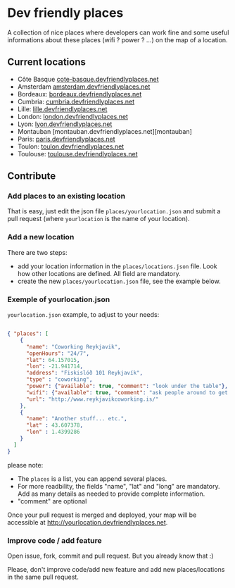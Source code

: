 Dev friendly places
===================
A collection of nice places where developers can work fine and some useful informations about these places (wifi ? power ? ...) on the map of a location.

Current locations
-----------------
 - Côte Basque [cote-basque.devfriendlyplaces.net][cote-basque]
 - Amsterdam [amsterdam.devfriendlyplaces.net][amsterdam]
 - Bordeaux: [bordeaux.devfriendlyplaces.net][bordeaux]
 - Cumbria: [cumbria.devfriendlyplaces.net][cumbria]
 - Lille: [lille.devfriendlyplaces.net][lille]
 - London: [london.devfriendlyplaces.net][london]
 - Lyon: [lyon.devfriendlyplaces.net][lyon]
 - Montauban [montauban.devfriendlyplaces.net][montauban]
 - Paris: [paris.devfriendlyplaces.net][paris]
 - Toulon: [toulon.devfriendlyplaces.net][toulon]
 - Toulouse: [toulouse.devfriendlyplaces.net][toulouse]

Contribute
----------
### Add places to an existing location
That is easy, just edit the json file `places/yourlocation.json` and submit a pull request (where `yourlocation` is the name of your location).

### Add a new location
There are two steps:

* add your location information in the `places/locations.json` file. Look how other locations are defined. All field are mandatory.
* create the new `places/yourlocation.json` file, see the example below.

### Exemple of yourlocation.json
``yourlocation.json`` example, to adjust to your needs:

```json

{ "places": [
    {
      "name": "Coworking Reykjavik",
      "openHours": "24/7",
      "lat": 64.157015,
      "lon": -21.941714,
      "address": "Fiskislóð 101 Reykjavík",
      "type" : "coworking",
      "power": {"available": true, "comment": "look under the table"},
      "wifi": {"available": true, "comment": "ask people around to get the code"},
      "url": "http://www.reykjavikcoworking.is/"
    },
    {
      "name": "Another stuff... etc.",
      "lat" : 43.607378,
      "lon" : 1.4399286 
    }
  ]
}

```

please note:

* The ``places`` is a list, you can append several places.
* For more readbility, the fields "name", "lat" and "long" are mandatory. Add as many details as needed to provide complete information.
* "comment" are optional

Once your pull request is merged and deployed, your map will be accessible at http://yourlocation.devfriendlyplaces.net.


### Improve code / add feature
Open issue, fork, commit and pull request. But you already know that :) 

Please, don't improve code/add new feature and add new places/locations in the same pull request.

[toulouse]: http://toulouse.devfriendlyplaces.net
[toulon]: http://toulon.devfriendlyplaces.net
[bordeaux]: http://bordeaux.devfriendlyplaces.net
[lille]: http://lille.devfriendlyplaces.net
[lyon]: http://lyon.devfriendlyplaces.net
[cumbria]: http://cumbria.devfriendlyplaces.net
[paris]: http://paris.devfriendlyplaces.net
[london]: http://london.devfriendlyplaces.net
[cote-basque]: http://cote-basque.devfriendlyplaces.net
[amsterdam]: http://amsterdam.devfriendlyplaces.net
